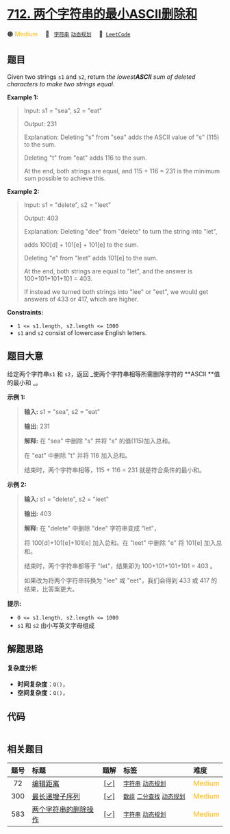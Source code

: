 # [712. 两个字符串的最小ASCII删除和](https://leetcode.com/problems/minimum-ascii-delete-sum-for-two-strings)

🟠 <font color=#ffb800>Medium</font>&emsp; 🔖&ensp; [`字符串`](/outline/tag/string.md) [`动态规划`](/outline/tag/dynamic-programming.md)&emsp; 🔗&ensp;[`LeetCode`](https://leetcode.com/problems/minimum-ascii-delete-sum-for-two-strings)

## 题目

Given two strings `s1` and `s2`, return _the lowest**ASCII** sum of deleted
characters to make two strings equal_.



**Example 1:**

> Input: s1 = "sea", s2 = "eat"
> 
> Output: 231
> 
> Explanation: Deleting "s" from "sea" adds the ASCII value of "s" (115) to the sum.
> 
> Deleting "t" from "eat" adds 116 to the sum.
> 
> At the end, both strings are equal, and 115 + 116 = 231 is the minimum sum possible to achieve this.

**Example 2:**

> Input: s1 = "delete", s2 = "leet"
> 
> Output: 403
> 
> Explanation: Deleting "dee" from "delete" to turn the string into "let",
> 
> adds 100[d] + 101[e] + 101[e] to the sum.
> 
> Deleting "e" from "leet" adds 101[e] to the sum.
> 
> At the end, both strings are equal to "let", and the answer is 100+101+101+101 = 403.
> 
> If instead we turned both strings into "lee" or "eet", we would get answers of 433 or 417, which are higher.

**Constraints:**

  * `1 <= s1.length, s2.length <= 1000`
  * `s1` and `s2` consist of lowercase English letters.


## 题目大意

给定两个字符串`s1` 和 `s2`，返回 _使两个字符串相等所需删除字符的  **ASCII  **值的最小和 _。



**示例 1:**

> 
> 
> 
> 
> 
> **输入:** s1 = "sea", s2 = "eat"
> 
> **输出:** 231
> 
> **解释:** 在 "sea" 中删除 "s" 并将 "s" 的值(115)加入总和。
> 
> 在 "eat" 中删除 "t" 并将 116 加入总和。
> 
> 结束时，两个字符串相等，115 + 116 = 231 就是符合条件的最小和。
> 
> 

**示例  2:**

> 
> 
> 
> 
> 
> **输入:** s1 = "delete", s2 = "leet"
> 
> **输出:** 403
> 
> **解释:** 在 "delete" 中删除 "dee" 字符串变成 "let"，
> 
> 将 100[d]+101[e]+101[e] 加入总和。在 "leet" 中删除 "e" 将 101[e] 加入总和。
> 
> 结束时，两个字符串都等于 "let"，结果即为 100+101+101+101 = 403 。
> 
> 如果改为将两个字符串转换为 "lee" 或 "eet"，我们会得到 433 或 417 的结果，比答案更大。
> 
> 



**提示:**

  * `0 <= s1.length, s2.length <= 1000`
  * `s1` 和 `s2` 由小写英文字母组成


## 解题思路

#### 复杂度分析

- **时间复杂度**：`O()`，
- **空间复杂度**：`O()`，

## 代码

```javascript

```

## 相关题目

<!-- prettier-ignore -->
| 题号 | 标题 | 题解 | 标签 | 难度 |
| :------: | :------ | :------: | :------ | :------ |
| 72 | [编辑距离](https://leetcode.com/problems/edit-distance) | [[✓]](/problem/0072.md) |  [`字符串`](/outline/tag/string.md) [`动态规划`](/outline/tag/dynamic-programming.md) | <font color=#ffb800>Medium</font> |
| 300 | [最长递增子序列](https://leetcode.com/problems/longest-increasing-subsequence) | [[✓]](/problem/0300.md) |  [`数组`](/outline/tag/array.md) [`二分查找`](/outline/tag/binary-search.md) [`动态规划`](/outline/tag/dynamic-programming.md) | <font color=#ffb800>Medium</font> |
| 583 | [两个字符串的删除操作](https://leetcode.com/problems/delete-operation-for-two-strings) | [[✓]](/problem/0583.md) |  [`字符串`](/outline/tag/string.md) [`动态规划`](/outline/tag/dynamic-programming.md) | <font color=#ffb800>Medium</font> |

<style>
.blue {
    background-color: #096dd9;
    padding: 0.25rem 0.5rem;
    margin: 0;
    font-size: 0.85em;
    border-radius: 3px;
    color: white;
    font-weight: 500;
}
table th:first-of-type { width: 10%; }
table th:nth-of-type(2) { width: 35%; }
table th:nth-of-type(3) { width: 10%; }
table th:nth-of-type(4) { width: 35%; }
table th:nth-of-type(5) { width: 10%; }
</style>

